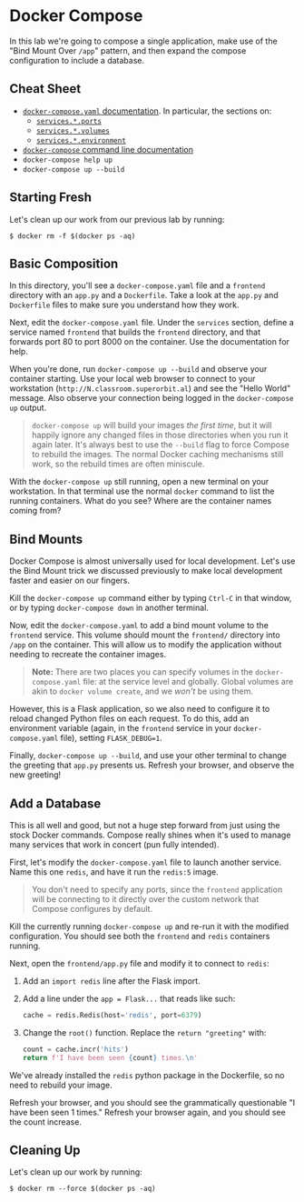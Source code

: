 # Docker Compose

In this lab we're going to compose a single application, make use of the "Bind
Mount Over `/app`" pattern, and then expand the compose configuration to
include a database.

## Cheat Sheet

* [`docker-compose.yaml` documentation](https://docs.docker.com/compose/compose-file).  In particular, the sections on:
    * [`services.*.ports`](https://docs.docker.com/compose/compose-file/#ports)
    * [`services.*.volumes`](https://docs.docker.com/compose/compose-file/#volumes)
    * [`services.*.environment`](https://docs.docker.com/compose/compose-file/#environment)
* [`docker-compose` command line documentation](https://docs.docker.com/compose/reference/)
* `docker-compose help up`
* `docker-compose up --build`

## Starting Fresh

Let's clean up our work from our previous lab by running:

``` console
$ docker rm -f $(docker ps -aq)
```

## Basic Composition

In this directory, you'll see a `docker-compose.yaml` file and a `frontend`
directory with an `app.py` and a `Dockerfile`.  Take a look at the `app.py` and
`Dockerfile` files to make sure you understand how they work.

Next, edit the `docker-compose.yaml` file.  Under the `services` section, define
a service named `frontend` that builds the `frontend` directory, and that
forwards port 80 to port 8000 on the container.  Use the documentation for help.

When you're done, run `docker-compose up --build` and observe your container
starting. Use your local web browser to connect to your workstation
(`http://N.classroom.superorbit.al`) and see the "Hello World" message.  Also
observe your connection being logged in the `docker-compose up` output.

> `docker-compose up` will build your images _the first time_, but it will
> happily ignore any changed files in those directories when you run it again
> later.  It's always best to use the `--build` flag to force Compose to
> rebuild the images.  The normal Docker caching mechanisms still work, so the
> rebuild times are often miniscule.

With the `docker-compose up` still running, open a new terminal on your
workstation.  In that terminal use the normal `docker` command to list the
running containers.  What do you see?  Where are the container names coming
from?

## Bind Mounts

Docker Compose is almost universally used for local development.  Let's use the
Bind Mount trick we discussed previously to make local development faster and
easier on our fingers.

Kill the `docker-compose up` command either by typing `Ctrl-C` in that window,
or by typing `docker-compose down` in another terminal.

Now, edit the `docker-compose.yaml` to add a bind mount volume to the
`frontend` service.  This volume should mount the `frontend/` directory into
`/app` on the container.  This will allow us to modify the application without
needing to recreate the container images.

> **Note:** There are two places you can specify volumes in the
> `docker-compose.yaml` file: at the service level and globally.  Global
> volumes are akin to `docker volume create`, and we _won't_ be using them.

However, this is a Flask application, so we also need to configure it to reload
changed Python files on each request.  To do this, add an environment variable
(again, in the `frontend` service in your `docker-compose.yaml` file), setting
`FLASK_DEBUG=1`.

Finally, `docker-compose up --build`, and use your other terminal to change the
greeting that `app.py` presents us.  Refresh your browser, and observe the new
greeting!

## Add a Database

This is all well and good, but not a huge step forward from just using the
stock Docker commands.   Compose really shines when it's used to manage many
services that work in concert (pun fully intended).

First, let's modify the `docker-compose.yaml` file to launch another service.
Name this one `redis`, and have it run the `redis:5` image.

> You don't need to specify any ports, since the `frontend` application will be
> connecting to it directly over the custom network that Compose configures by
> default.

Kill the currently running `docker-compose up` and re-run it with the modified
configuration.  You should see both the `frontend` and `redis` containers
running.

Next, open the `frontend/app.py` file and modify it to connect to `redis`:

1. Add an `import redis` line after the Flask import.
2. Add a line under the `app = Flask...` that reads like such:

   ``` python
   cache = redis.Redis(host='redis', port=6379)
   ```

3. Change the `root()` function.  Replace the `return "greeting"` with:

   ``` python
   count = cache.incr('hits')
   return f'I have been seen {count} times.\n'
   ```

We've already installed the `redis` python package in the Dockerfile, so no
need to rebuild your image.

Refresh your browser, and you should see the grammatically questionable "I have
been seen 1 times."  Refresh your browser again, and you should see the count
increase.

## Cleaning Up

Let's clean up our work by running:

``` console
$ docker rm --force $(docker ps -aq)
```
